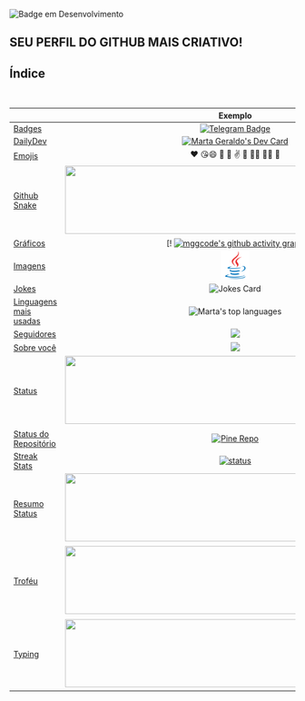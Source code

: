 
![Badge em Desenvolvimento](http://img.shields.io/static/v1?label=STATUS&message=EM%20DESENVOLVIMENTO&color=GREEN&style=for-the-badge)

## SEU PERFIL DO GITHUB MAIS CRIATIVO!


## Índice

<br>

|| Exemplo|
|---|:---:|
| [Badges](./badge.md)|[![Telegram Badge](https://img.shields.io/badge/Telegram-2CA5E0?style=for-the-badge&logo=telegram&logoColor=white)]()|
| [DailyDev](./dailyDev.md)|<a href="https://app.daily.dev/mggdev"><img src="https://api.daily.dev/devcards/v2/NTVMhhsT6Pq1Wbj345gSh.png?type=default&r=pri" width="150" alt="Marta Geraldo's Dev Card"/></a>|
| [Emojis](./emoji.md)|❤️ 😘😄 🥰 🙊 ✌️ 👩 👩‍🎓 👨‍💻 🦋|
| [Github Snake](./snake.md)|<img src="https://github.com/mggcode/mggcode/blob/output/github-contribution-grid-snake.svg" height="120" width="600">|
|[Gráficos](./graficos.md)| [! [![mggcode's github activity graph](https://github-readme-activity-graph.vercel.app/graph?username=mggcode&theme=github-dark)](https://github.com/mggcode/github-readme-activity-graph)  
|[Imagens](./image.md)|<img src="https://raw.githubusercontent.com/devicons/devicon/master/icons/java/java-original.svg" alt="java" width="50" height="50"/>|
|[Jokes](./jokes.md)|![Jokes Card](https://readme-jokes.vercel.app/api)|
|[Linguagens mais usadas](./linguagensUsadas.md)| ![Marta's top languages](https://github-readme-stats.vercel.app/api/top-langs/?username=mggcode&theme=blue-green)|
|[Seguidores](./followers.md)|<img src="https://github.com/mggcode/things-for-your-github-profile/blob/main/img/followers.png?raw=true"  height="180" > |
| [Sobre você](./comeco.md)| <img src="https://github.com/mggcode/things-for-your-github-profile/blob/main/img/aboutyou.jpg?raw=true"  height="280" >  |
| [Status](./status.md)|<img src="https://github-readme-stats.vercel.app/api?username=mggcode&bg_color=30,e96443,904e95&title_color=fff&text_color=fff" height="120" width="600">|
| [Status do Repositório](./statusRepositorio.md)|[![Pine Repo](https://github-readme-stats.vercel.app/api/pin/?username=mggcode&repo=github-readme-stats&cache_seconds=86400&theme=rose_pine)]()|
| [Streak Stats](./streakStats.md)|[![status](http://github-readme-streak-stats.herokuapp.com/?user=mggcode&theme=radical)]()|
| [Resumo Status](./resumoStatus.md)|<img src="https://github-profile-summary-cards.vercel.app/api/cards/profile-details?username=mggcode&theme=radical" height="120" width="600">|
|[Troféu](./trofeu.md)|<img src="https://github-profile-trophy.vercel.app/?username=sciencepal&theme=juicyfresh&no-frame=true&row=1&&margin-w=20&no-bg=true" height="120" width="600"> |
|[Typing](./typing.md)| <img src="https://raw.githubusercontent.com/mggcode/things-for-your-github-profile/fcab89e6b75f9d0be95fe88fea5528a7a3ff5cbc/img/giveStarRepo.svg" height="120" width="600">|


